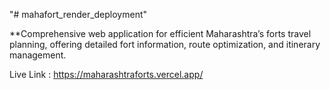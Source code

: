 "# mahafort_render_deployment" 

**Comprehensive web application for efficient Maharashtra’s forts travel planning, offering detailed fort information, route optimization, and itinerary management.

Live Link : https://maharashtraforts.vercel.app/